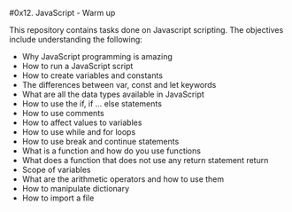 #0x12. JavaScript - Warm up

This repository contains tasks done on Javascript scripting.
The objectives include understanding the following:
* Why JavaScript programming is amazing
* How to run a JavaScript script
* How to create variables and constants
* The differences between var, const and let keywords
* What are all the data types available in JavaScript
* How to use the if, if ... else statements
* How to use comments
* How to affect values to variables
* How to use while and for loops
* How to use break and continue statements
* What is a function and how do you use functions
* What does a function that does not use any return statement return
* Scope of variables
* What are the arithmetic operators and how to use them
* How to manipulate dictionary
* How to import a file
